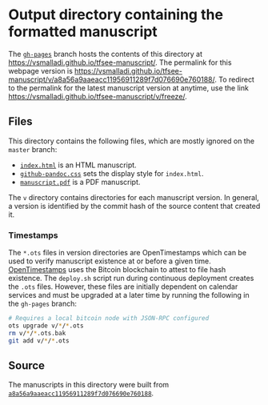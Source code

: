 # Output directory containing the formatted manuscript

The [`gh-pages`](https://github.com/vsmalladi/tfsee-manuscript/tree/gh-pages) branch hosts the contents of this directory at https://vsmalladi.github.io/tfsee-manuscript/.
The permalink for this webpage version is https://vsmalladi.github.io/tfsee-manuscript/v/a8a56a9aaeacc11956911289f7d076690e760188/.
To redirect to the permalink for the latest manuscript version at anytime, use the link https://vsmalladi.github.io/tfsee-manuscript/v/freeze/.

## Files

This directory contains the following files, which are mostly ignored on the `master` branch:

+ [`index.html`](index.html) is an HTML manuscript.
+ [`github-pandoc.css`](github-pandoc.css) sets the display style for `index.html`.
+ [`manuscript.pdf`](manuscript.pdf) is a PDF manuscript.

The `v` directory contains directories for each manuscript version.
In general, a version is identified by the commit hash of the source content that created it.

### Timestamps

The `*.ots` files in version directories are OpenTimestamps which can be used to verify manuscript existence at or before a given time.
[OpenTimestamps](https://opentimestamps.org/) uses the Bitcoin blockchain to attest to file hash existence.
The `deploy.sh` script run during continuous deployment creates the `.ots` files.
However, these files are initially dependent on calendar services and must be upgraded at a later time by running the following in the `gh-pages` branch:

```sh
# Requires a local bitcoin node with JSON-RPC configured
ots upgrade v/*/*.ots
rm v/*/*.ots.bak
git add v/*/*.ots
```

## Source

The manuscripts in this directory were built from
[`a8a56a9aaeacc11956911289f7d076690e760188`](https://github.com/vsmalladi/tfsee-manuscript/commit/a8a56a9aaeacc11956911289f7d076690e760188).
